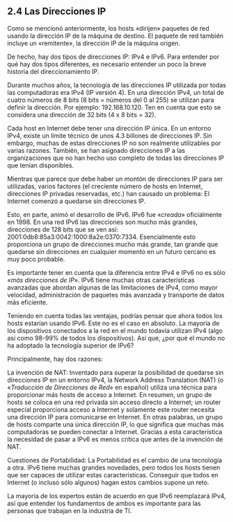 ## 2.4 Las Direcciones IP
Como se mencionó anteriormente, los hosts «dirijen» paquetes de red usando la dirección IP de la máquina de destino. El paquete de red también incluye un «remitente», la dirección IP de la máquina origen.

De hecho, hay dos tipos de direcciones IP: IPv4 e IPv6. Para entender por qué hay dos tipos diferentes, es necesario entender un poco la breve historia del direccionamiento IP.

Durante muchos años, la tecnología de las direcciones IP utilizada por todas las computadoras era IPv4 (IP versión 4). En una dirección IPv4, un total de cuatro números de 8 bits (8 bits = números del 0 al 255) se utilizan para definir la dirección. Por ejemplo: 192.168.10.120. Ten en cuenta que esto se considera una dirección de 32 bits (4 x 8 bits = 32).

Cada host en Internet debe tener una dirección IP única. En un entorno IPv4, existe un límite técnico de unos 4.3 billones de direcciones IP. Sin embargo, muchas de estas direcciones IP no son realmente utilizables por varias razones. También, se han asignado direcciones IP a las organizaciones que no han hecho uso completo de todas las direcciones IP que tenían disponibles.

Mientras que parece que debe haber un montón de direcciones IP para ser utilizadas, varios factores (el creciente número de hosts en Internet, direcciones IP privadas reservadas, etc.) han causado un problema: El Internet comenzó a quedarse sin direcciones IP.

Esto, en parte, animó el desarrollo de IPv6. IPv6 fue «_creada_» oficialmente en 1998. En una red IPv6 las direcciones son mucho más grandes, direcciones de 128 bits que se ven así: 2001:0db8:85a3:0042:1000:8a2e:0370:7334. Esencialmente esto proporciona un grupo de direcciones mucho más grande, tan grande que quedarse sin direcciones en cualquier momento en un futuro cercano es muy poco probable.

Es importante tener en cuenta que la diferencia entre IPv4 e IPv6 no es sólo «_más direcciones de IP_». IPv6 tiene muchas otras características avanzadas que abordan algunas de las limitaciones de IPv4, como mayor velocidad, administración de paquetes más avanzada y transporte de datos más eficiente.

Teniendo en cuenta todas las ventajas, podrías pensar que ahora todos los hosts estarían usando IPv6. Este no es el caso en absoluto. La mayoría de los dispositivos conectados a la red en el mundo todavía utilizan IPv4 (algo así como 98-99% de todos los dispositivos). Así que, ¿por qué el mundo no ha adoptado la tecnología superior de IPv6?

Principalmente, hay dos razones:

La invención de NAT: Inventado para superar la posibilidad de quedarse sin direcciones IP en un entorno IPv4, la Network Address Translation (NAT) (o «_Traducción de Direcciones de Red_» en español) utiliza una técnica para proporcionar más hosts de acceso a Internet. En resumen, un grupo de hosts se coloca en una red privada sin acceso directo a Internet; un router especial proporciona acceso a Internet y solamente este router necesita una dirección IP para comunicarse en Internet. En otras palabras, un grupo de hosts comparte una única dirección IP, lo que significa que muchas más computadoras se pueden conectar a Internet. Gracias a esta característica la necesidad de pasar a IPv6 es menos crítica que antes de la invención de NAT.

Cuestiones de Portabilidad: La Portabilidad es el cambio de una tecnología a otra. IPv6 tiene muchas grandes novedades, pero todos los hosts tienen que ser capaces de utilizar estas características. Conseguir que todos en Internet (o incluso sólo algunos) hagan estos cambios supone un reto.

La mayoría de los expertos están de acuerdo en que IPv6 reemplazará IPv4, así que entender los fundamentos de ambos es importante para las personas que trabajan en la industria de TI.

